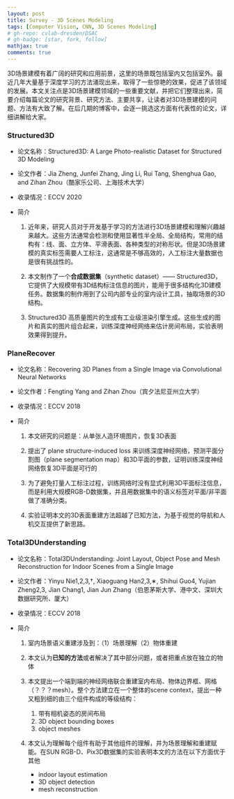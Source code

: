 ```yaml
---
layout: post
title: Survey - 3D Scenes Modeling
tags: [Computer Vision, CNN, 3D Scenes Modeling]
# gh-repo: cvlab-dresden/DSAC
# gh-badge: [star, fork, follow]
mathjax: true
comments: true
---
```


3D场景建模有着广阔的研究和应用前景，这里的场景既包括室内又包括室外。最近几年大量基于深度学习的方法涌现出来，取得了一些惊艳的效果，促进了该领域的发展。本文关注点是3D场景建模领域的一些重要文献，并把它们整理出来，简要介绍每篇论文的研究背景、研究方法、主要共享，让读者对3D场景建模的问题、方法有大致了解。在后几期的博客中，会逐一挑选这方面有代表性的论文，详细讲解给大家。

### Structured3D
* 论文名称：Structured3D: A Large Photo-realistic Dataset for Structured 3D Modeling

* 论文作者：Jia Zheng, Junfei Zhang, Jing Li, Rui Tang, Shenghua Gao, and Zihan Zhou（酷家乐公司、上海技术大学）

* 收录情况：ECCV 2020

* 简介
    1. 近年来，研究人员对于开发基于学习的方法进行3D场景建模和理解兴趣越来越大。这些方法通常会检测和使用显著性半全局、全局结构，常用的结构有：线、面、立方体、平滑表面、各种类型的对称形状。但是3D场景建模的真实标签需要人工标注，这通常是不够高效的，人工标注大量数据也是很有挑战性的。

    2. 本文制作了一个**合成数据集**（synthetic dataset）—— Structured3D，它提供了大规模带有3D结构标注信息的图片，能用于很多结构化3D建模任务。数据集的制作用到了公司内部专业的室内设计工具，抽取场景的3D结构。

    3. Structured3D 高质量图片的生成有工业级渲染引擎生成。这些生成的图片和真实的图片组合起来，训练深度神经网络来估计房间布局，实验表明效果得到提升。

### PlaneRecover
* 论文名称：Recovering 3D Planes from a Single Image via Convolutional Neural Networks

* 论文作者：Fengting Yang and Zihan Zhou（宾夕法尼亚州立大学）

* 收录情况：ECCV 2018

* 简介
    1. 本文研究的问题是：从单张人造环境图片，恢复3D表面

    2. 提出了 plane structure-induced loss 来训练深度神经网络，预测平面分割图（plane segmentation map）和3D平面的参数，证明训练深度神经网络恢复3D平面是可行的

    3. 为了避免打量人工标注过程，训练网络时没有显式利用3D平面标注信息，而是利用大规模RGB-D数据集，并且用数据集中的语义标签对平面/非平面做了准确分类。

    4. 实验证明本文的3D表面重建方法超越了已知方法，为基于视觉的导航和人机交互提供了新思路。

### Total3DUnderstanding
* 论文名称：Total3DUnderstanding: Joint Layout, Object Pose and Mesh Reconstruction for Indoor Scenes from a Single Image

* 论文作者：Yinyu Nie1,2,3,†, Xiaoguang Han2,3,∗, Shihui Guo4, Yujian Zheng2,3, Jian Chang1, Jian Jun Zhang（伯恩茅斯大学、港中文、深圳大数据研究所、厦大）

* 收录情况：ECCV 2018

* 简介
    1. 室内场景语义重建涉及到：（1）场景理解（2）物体重建

    2. 本文认为**已知的方法**或者解决了其中部分问题，或者把重点放在独立的物体

    3. 本文提出一个端到端的神经网络联合重建室内布局、物体边界框、网格（？？？mesh）。整个方法建立在一个整体的scene context，提出一种又粗到细的由三个组件构成的等级结构：
        1. 带有相机姿态的房间布局
        2. 3D object bounding boxes
        3. object meshes

    4. 本文认为理解每个组件有助于其他组件的理解，并为场景理解和重建赋能。在SUN RGB-D、Pix3D数据集的实验表明本文的方法在以下方面优于其他
        * indoor layout estimation
        * 3D object detection
        * mesh reconstruction